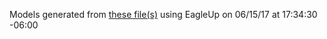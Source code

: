Models generated from [these file(s)](https://raw.github.com/sparkfun/Spectacle_LED_Output_Board/081cb24712cdf89a96d13e313c06464d6e7fbb6c/Hardware/Spectacle_LED_Control_Board.brd) using EagleUp on 06/15/17 at 17:34:30 -06:00
